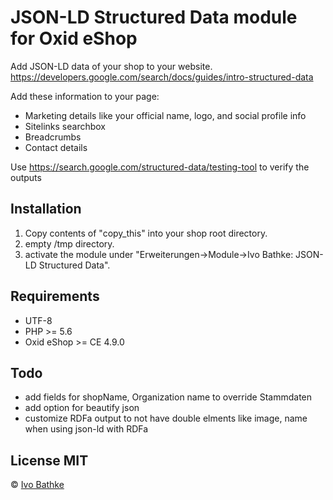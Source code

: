 # JSON-LD Structured Data module for Oxid eShop

Add JSON-LD data of your shop to your website.
https://developers.google.com/search/docs/guides/intro-structured-data

Add these information to your page:

- Marketing details like your official name, logo, and social profile info
- Sitelinks searchbox
- Breadcrumbs
- Contact details

Use https://search.google.com/structured-data/testing-tool
to verify the outputs

## Installation
1. Copy contents of "copy_this" into your shop root directory. 
2. empty /tmp directory. 
3. activate the module under "Erweiterungen->Module->Ivo Bathke: JSON-LD Structured Data".

## Requirements
- UTF-8
- PHP >= 5.6
- Oxid eShop >= CE 4.9.0

## Todo
- add fields for shopName, Organization name to override Stammdaten
- add option for beautify json
- customize RDFa output to not have double elments like image, name when using json-ld with RDFa

## License MIT

© [Ivo Bathke](https://oxid.ivo-bathke.name)